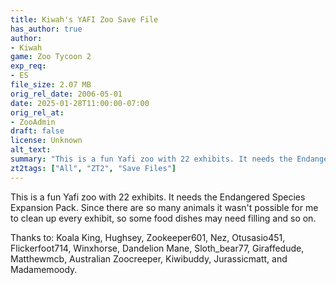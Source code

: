 ```yaml
---
title: Kiwah's YAFI Zoo Save File
has_author: true
author: 
- Kiwah
game: Zoo Tycoon 2
exp_req: 
- ES
file_size: 2.07 MB
orig_rel_date: 2006-05-01
date: 2025-01-28T11:00:00-07:00
orig_rel_at: 
- ZooAdmin
draft: false
license: Unknown
alt_text: 
summary: "This is a fun Yafi zoo with 22 exhibits. It needs the Endangered Species Expansion Pack."
zt2tags: ["All", "ZT2", "Save Files"]
---
```

This is a fun Yafi zoo with 22 exhibits. It needs the Endangered Species Expansion Pack. Since there are so many animals it wasn't possible for me to clean up every exhibit, so some food dishes may need filling and so on.

Thanks to: Koala King, Hughsey, Zookeeper601, Nez, Otusasio451, Flickerfoot714, Winxhorse, Dandelion Mane, Sloth_bear77, Giraffedude, Matthewmcb, Australian Zoocreeper, Kiwibuddy, Jurassicmatt, and Madamemoody.